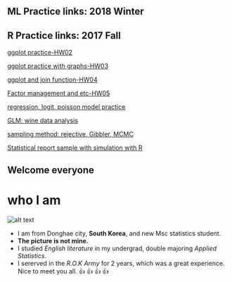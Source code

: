 ## ML Practice links: 2018 Winter




## R Practice links: 2017 Fall

[ggplot practice-HW02](https://github.com/aiod01/STAT545-hw-Hyeongcheol-Park/blob/master/Exploratory%20Data%20Analysis/Hw02/Exploring_Gapminder_for_HW2.md) 
  
[ggplot practice with graphs-HW03](https://github.com/aiod01/STAT545-hw-Hyeongcheol-Park/blob/master/Exploratory%20Data%20Analysis/hw03/hw03-hyeongcheol-park.md)
  
[ggplot and join function-HW04](https://github.com/aiod01/STAT545-hw-Hyeongcheol-Park/blob/master/Exploratory%20Data%20Analysis/Hw04/hw04.md) 
  
[Factor management and etc-HW05](https://github.com/aiod01/STAT545-hw-Hyeongcheol-Park/blob/master/Exploratory%20Data%20Analysis/Hw05/hw05.md)
  
[regression, logit, poisson model practice](https://github.com/aiod01/STAT545-hw-Hyeongcheol-Park/blob/master/Generalized%20Linear%20Model/GLM_A2.pdf)
  
[GLM: wine data analysis](https://github.com/aiod01/STAT545-hw-Hyeongcheol-Park/blob/master/Generalized%20Linear%20Model/Wine_Tastes_Analyzing_by_GLM_Methods.pdf)
  
[sampling method: rejective, Gibbler, MCMC](https://github.com/aiod01/STAT545-hw-Hyeongcheol-Park/blob/master/Statistical%20Inference/560_A8.pdf)
  

[Statistical report sample with simulation with R](https://github.com/aiod01/R-Projects-Hyeongcheol-Park/blob/master/Statistical%20Consulting/Cellulose%20Synthase%20Complex%20Velocity%20Analysis%20in%20Wild%20Type%20and%20mor1.pdf)  



## Welcome everyone



# who I am

![alt text](https://pbs.twimg.com/media/DCWipygV0AA6dzi.jpg)

- I am from Donghae city, **South Korea**, and new Msc statistics student. 
- **The picture is not mine.**
- I studied *English literature* in my undergrad, double majoring *Applied Statistics*. 
- I sererved in the *R.O.K Army* for 2 years, which was a great experience. 
Nice to meet you all.
:thumbsup: 
:thumbsup: 
:thumbsup: 
:thumbsup: 
 

  







